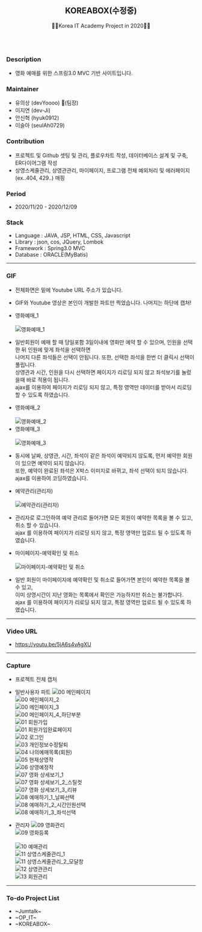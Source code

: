 <h2 align="center">KOREABOX(수정중)</h2>
<p align="center">
  🙍‍♂️Korea IT Academy Project in 2020🙍‍♀️
</p>
<br><br>


### Description
* 영화 예매를 위한 스프링3.0 MVC 기반 사이트입니다.

### Maintainer
* 유의상 (devYoooo) :crown:(팀장)
* 이지연 (dev-Ji)
* 안신혁 (hyuk0912)
* 이슬아 (seulAh0729)

### Contribution
* 프로젝트 및 Github 셋팅 및 관리, 플로우차트 작성, 데이터베이스 설계 및 구축, ER다이어그램 작성
* 상영스케줄관리, 상영관관리, 마이페이지, 프로그램 전체 예외처리 및 에러페이지(ex..404, 429..) 매핑

### Period
* 2020/11/20 - 2020/12/09

### Stack
* Language : JAVA, JSP, HTML, CSS, Javascript
* Library : json, cos, JQuery, Lombok
* Framework : Spring3.0 MVC
* Database : ORACLE(MyBatis)

***

### GIF
* 전체화면은 밑에 Youtube URL 주소가 있습니다.
* GIF와 Youtube 영상은 본인이 개발한 파트만 찍었습니다. 나머지는 하단에 캡처!

* 영화예매_1<br><br>
![영화예매_1](https://user-images.githubusercontent.com/73108443/102073791-276d3280-3e47-11eb-82ab-ffaf6fb7ff3f.gif)<br>
 - 일반회원이 예매 할 때 당일포함 3일이내에 영화만 예약 할 수 있으며, 인원을 선택한 뒤 인원에 맞게 좌석을 선택하면 <br>
   나머지 다른 좌석들은 선택이 안됩니다. 또한, 선택한 좌석을 한번 더 클릭시 선택이 풀립니다. <br>
   상영관과 시간, 인원을 다시 선택하면 페이지가 리로딩 되지 않고 좌석보기를 눌렀을때 바로 적용이 됩니다. <br>
   ajax를 이용하여 페이지가 리로딩 되지 않고, 특정 영역만 데이터를 받아서 리로딩 할 수 있도록 하였습니다. <br>

* 영화예매_2<br><br>
![영화예매_2](https://user-images.githubusercontent.com/73108443/102078426-44593400-3e4e-11eb-835e-40d7f9222891.gif)
* 영화예매_3<br><br>
![영화예매_3](https://user-images.githubusercontent.com/73108443/102078817-e6791c00-3e4e-11eb-8610-350578d48866.gif)
- 동시에 날짜, 상영관, 시간, 좌석이 같은 좌석이 예약되지 않도록, 먼저 예약한 회원이 있으면 예약이 되지 않습니다.<br>
  또한, 예약이 완료된 좌석은 X박스 이미지로 바뀌고, 좌석 선택이 되지 않습니다.<br>
  ajax를 이용하여 코딩하였습니다.

* 예약관리(관리자)<br><br>
![예약관리(관리자)](https://user-images.githubusercontent.com/73108443/102074493-3f918180-3e48-11eb-8bd2-8e4c7d194eda.gif)
- 관리자로 로그인하여 예약 관리로 들어가면 모든 회원이 예약한 목록을 볼 수 있고, 취소 할 수 있습니다.<br>
  ajax 를 이용하여 페이지가 리로딩 되지 않고, 특정 영역만 업로드 될 수 있도록 하였습니다.
* 마이페이지-예약확인 및 취소<br><br>
![마이페이지-예약확인 및 취소](https://user-images.githubusercontent.com/73108443/102075261-597f9400-3e49-11eb-852e-8d73416b26d1.gif)
- 일반 회원이 마이페이지에 예약확인 및 취소로 들어가면 본인이 예약한 목록을 볼 수 있고, <br>
  이미 상영시간이 지난 영화는 목록에서 확인은 가능하지만 취소는 불가합니다.<br>
  ajax 를 이용하여 페이지가 리로딩 되지 않고, 특정 영역만 업로드 될 수 있도록 하였습니다.

***

### Video URL
* https://youtu.be/5jA6s4vAgXU

***

### Capture
* 프로젝트 전체 캡처

* 일반사용자 파트
![00 메인페이지](https://user-images.githubusercontent.com/58925978/102003396-476afc00-3d4a-11eb-8331-ea73828d9ca6.PNG)<br>
![00 메인페이지_2](https://user-images.githubusercontent.com/58925978/102003401-64073400-3d4a-11eb-9bce-cd24df0aa5b3.PNG)<br>
![00 메인페이지_3](https://user-images.githubusercontent.com/58925978/102003402-69647e80-3d4a-11eb-9eb2-0dec4fb3ff4c.PNG)<br>
![00 메인페이지_4_하단부분](https://user-images.githubusercontent.com/58925978/102003403-708b8c80-3d4a-11eb-87c7-bb2c88dcee2f.PNG)<br>
![01 회원가입](https://user-images.githubusercontent.com/58925978/102003405-75504080-3d4a-11eb-93cd-718790cbe606.PNG)<br>
![01 회원가입완료페이지](https://user-images.githubusercontent.com/58925978/102003408-7a14f480-3d4a-11eb-8ebb-05e44fa3c217.PNG)<br>
![02 로그인](https://user-images.githubusercontent.com/58925978/102003409-7da87b80-3d4a-11eb-8610-b1e032cda0f4.PNG)<br>
![03 개인정보수정탈퇴](https://user-images.githubusercontent.com/58925978/102003412-813c0280-3d4a-11eb-899a-0df57dc18470.PNG)<br>
![04 나의예매목록(회원)](https://user-images.githubusercontent.com/58925978/102003413-8436f300-3d4a-11eb-9d47-8111fa89320d.PNG)<br>
![05 현재상영작](https://user-images.githubusercontent.com/58925978/102003414-88631080-3d4a-11eb-8554-afe0d3e672ea.PNG)<br>
![06 상영예정작](https://user-images.githubusercontent.com/58925978/102003415-8d27c480-3d4a-11eb-9445-7fe15f47c5e6.PNG)<br>
![07 영화 상세보기_1](https://user-images.githubusercontent.com/58925978/102003416-94e76900-3d4a-11eb-923c-23b801177d27.PNG)<br>
![07 영화 상세보기_2_스틸컷](https://user-images.githubusercontent.com/58925978/102003417-99138680-3d4a-11eb-9a53-bfbc3a58f0c1.PNG)<br>
![07 영화 상세보기_3_리뷰](https://user-images.githubusercontent.com/58925978/102003418-9e70d100-3d4a-11eb-9452-fbed12fbf131.PNG)<br>
![08 예매하기_1_날짜선택](https://user-images.githubusercontent.com/58925978/102003425-a4ff4880-3d4a-11eb-9822-d3676f6ba88b.PNG)<br>
![08 예매하기_2_시간인원선택](https://user-images.githubusercontent.com/58925978/102003426-aaf52980-3d4a-11eb-88f3-90218d36a2fa.PNG)<br>
![08 예매하기_3_좌석선택](https://user-images.githubusercontent.com/58925978/102003427-b0527400-3d4a-11eb-81d6-d53e3d2e510f.PNG)<br>


* 관리자
![09 영화관리](https://user-images.githubusercontent.com/58925978/102003430-bc3e3600-3d4a-11eb-9be2-5095ecdfffad.PNG)<br>
![09 영화등록](https://user-images.githubusercontent.com/58925978/102003431-bd6f6300-3d4a-11eb-8aa4-0b6eaed3d113.PNG)<br><br>
![10 예매관리](https://user-images.githubusercontent.com/58925978/102003433-c4967100-3d4a-11eb-9aa9-c08092bf0660.PNG)<br>
![11 상영스케줄관리_1](https://user-images.githubusercontent.com/58925978/102003435-c5c79e00-3d4a-11eb-801b-4acda02d096d.PNG)<br>
![11 상영스케줄관리_2_모달창](https://user-images.githubusercontent.com/58925978/102003436-c5c79e00-3d4a-11eb-884a-25b43cac337f.PNG)<br>
![12 상영관관리](https://user-images.githubusercontent.com/58925978/102003437-c6603480-3d4a-11eb-94ab-6df46a15421d.PNG)<br>
![13 회원관리](https://user-images.githubusercontent.com/58925978/102003438-c6603480-3d4a-11eb-8787-efff7385d576.PNG)<br>


***

### To-do Project List
* ~Jumtalk~
* ~OP_IT~
* ~KOREABOX~

